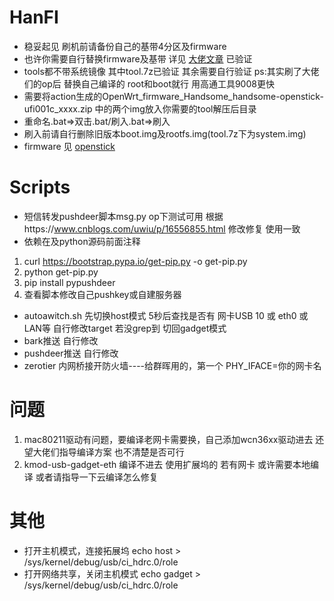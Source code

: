 # HanFI
* 稳妥起见 刷机前请备份自己的基带4分区及firmware
* 也许你需要自行替换firmware及基带 详见 [大佬文章](https://www.coolapk.com/feed/38895153) 已验证
* tools都不带系统镜像 其中tool.7z已验证 其余需要自行验证 ps:其实刷了大佬们的op后 替换自己编译的 root和boot就行 用高通工具9008更快
* 需要将action生成的OpenWrt_firmware_Handsome_handsome-openstick-ufi001c_xxxx.zip 中的两个img放入你需要的tool解压后目录
* 重命名.bat=>双击.bat/刷入.bat=>刷入 
* 刷入前请自行删除旧版本boot.img及rootfs.img(tool.7z下为system.img)
* firmware 见 [openstick](https://github.com/OpenStick/OpenStick/releases)
# Scripts
* 短信转发pushdeer脚本msg.py op下测试可用 根据https://www.cnblogs.com/uwiu/p/16556855.html 修改修复 使用一致
* 依赖在及python源码前面注释
1. curl https://bootstrap.pypa.io/get-pip.py -o get-pip.py
2. python get-pip.py
3. pip install pypushdeer
4. 查看脚本修改自己pushkey或自建服务器
* autoawitch.sh 先切换host模式 5秒后查找是否有 网卡USB 10 或 eth0 或 LAN等 自行修改target 若没grep到 切回gadget模式
* bark推送 自行修改
* pushdeer推送 自行修改
* zerotier 内网桥接开防火墙----给群晖用的，第一个 PHY_IFACE=你的网卡名
# 问题 
1. mac80211驱动有问题，要编译老网卡需要换，自己添加wcn36xx驱动进去 还望大佬们指导编译方案 也不清楚是否可行
2. kmod-usb-gadget-eth 编译不进去 使用扩展坞的 若有网卡 或许需要本地编译 或者请指导一下云编译怎么修复

# 其他
* 打开主机模式，连接拓展坞 echo host > /sys/kernel/debug/usb/ci_hdrc.0/role
* 打开网络共享，关闭主机模式 echo gadget > /sys/kernel/debug/usb/ci_hdrc.0/role
